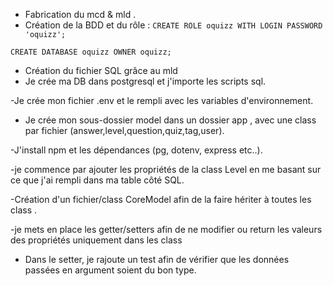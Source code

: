 - Fabrication du mcd & mld .
- Création de la BDD et du rôle : ```CREATE ROLE oquizz WITH LOGIN PASSWORD 'oquizz';```

```CREATE DATABASE oquizz OWNER oquizz;```


- Création du fichier SQL grâce au mld
- Je crée ma DB dans postgresql et j'importe les scripts sql.

-Je crée mon fichier .env et le rempli avec les variables d'environnement.

- Je crée mon sous-dossier model dans un dossier app , avec une class par fichier (answer,level,question,quiz,tag,user).

-J'install npm et les dépendances (pg, dotenv, express etc..).

-je commence par ajouter les propriétés de la class Level en me basant sur ce que j'ai rempli dans ma table côté SQL.

-Création d'un fichier/class CoreModel afin de la faire hériter à toutes les class .

-je mets en place les getter/setters afin de ne modifier ou return les valeurs des propriétés uniquement dans les class

- Dans le setter, je rajoute un test afin de vérifier que les données passées en argument soient du bon type.